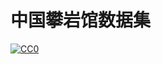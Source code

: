 # 中国攀岩馆数据集

[![CC0](https://licensebuttons.net/p/zero/1.0/88x31.png)](https://creativecommons.org/publicdomain/zero/1.0/)
